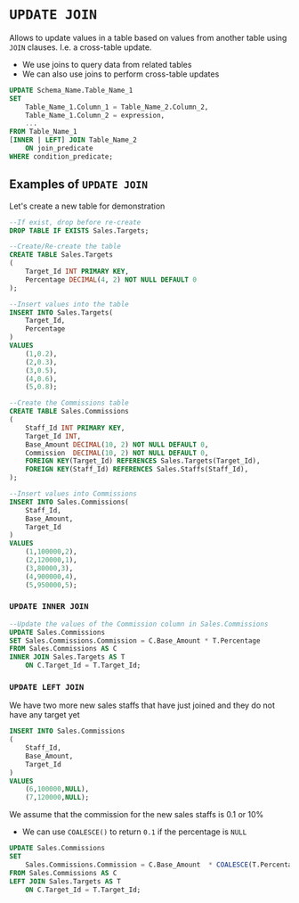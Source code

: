 # `UPDATE JOIN`

Allows to update values in a table based on values from another table using `JOIN` clauses. I.e. a cross-table update.

- We use joins to query data from related tables
- We can also use joins to perform cross-table updates

```sql
UPDATE Schema_Name.Table_Name_1
SET 
    Table_Name_1.Column_1 = Table_Name_2.Column_2,
    Table_Name_1.Column_2 = expression,
    ...   
FROM Table_Name_1 
[INNER | LEFT] JOIN Table_Name_2 
    ON join_predicate
WHERE condition_predicate;
```

## Examples of `UPDATE JOIN`

Let's create a new table for demonstration

```sql
--If exist, drop before re-create
DROP TABLE IF EXISTS Sales.Targets;

--Create/Re-create the table
CREATE TABLE Sales.Targets
(
    Target_Id INT PRIMARY KEY, 
    Percentage DECIMAL(4, 2) NOT NULL DEFAULT 0
);

--Insert values into the table
INSERT INTO Sales.Targets(
    Target_Id, 
    Percentage
)
VALUES
    (1,0.2),
    (2,0.3),
    (3,0.5),
    (4,0.6),
    (5,0.8);
```

```sql
--Create the Commissions table
CREATE TABLE Sales.Commissions
(
    Staff_Id INT PRIMARY KEY, 
    Target_Id INT, 
    Base_Amount DECIMAL(10, 2) NOT NULL DEFAULT 0, 
    Commission  DECIMAL(10, 2) NOT NULL DEFAULT 0, 
    FOREIGN KEY(Target_Id) REFERENCES Sales.Targets(Target_Id), 
    FOREIGN KEY(Staff_Id) REFERENCES Sales.Staffs(Staff_Id),
);

--Insert values into Commissions
INSERT INTO Sales.Commissions(
    Staff_Id, 
    Base_Amount, 
    Target_Id
)
VALUES
    (1,100000,2),
    (2,120000,1),
    (3,80000,3),
    (4,900000,4),
    (5,950000,5);
```

### `UPDATE INNER JOIN`

```sql
--Update the values of the Commission column in Sales.Commissions
UPDATE Sales.Commissions
SET Sales.Commissions.Commission = C.Base_Amount * T.Percentage
FROM Sales.Commissions AS C
INNER JOIN Sales.Targets AS T
    ON C.Target_Id = T.Target_Id;
```

### `UPDATE LEFT JOIN`

We have two more new sales staffs that have just joined and they do not have any target yet

```sql
INSERT INTO Sales.Commissions
(
    Staff_Id, 
    Base_Amount, 
    Target_Id
)
VALUES
    (6,100000,NULL),
    (7,120000,NULL);
```

We assume that the commission for the new sales staffs is 0.1 or 10%
- We can use `COALESCE()` to return `0.1` if the percentage is `NULL`

```sql
UPDATE Sales.Commissions
SET  
    Sales.Commissions.Commission = C.Base_Amount  * COALESCE(T.Percentage, 0.1)
FROM Sales.Commissions AS C
LEFT JOIN Sales.Targets AS T 
    ON C.Target_Id = T.Target_Id;
```